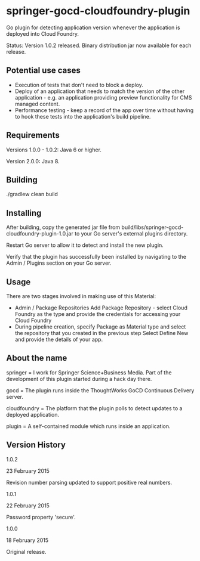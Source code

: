 # springer-gocd-cloudfoundry-plugin
Go plugin for detecting application version whenever the application is deployed into Cloud Foundry.

Status: Version 1.0.2 released.  Binary distribution jar now available for each release.

## Potential use cases
* Execution of tests that don't need to block a deploy.
* Deploy of an application that needs to match the version of the other application - e.g. an application providing preview functionality for CMS managed content.
* Performance testing - keep a record of the app over time without having to hook these tests into the application's build pipeline.

## Requirements
Versions 1.0.0 - 1.0.2: Java 6 or higher.

Version 2.0.0: Java 8.

## Building
./gradlew clean build

## Installing
After building, copy the generated jar file from build/libs/springer-gocd-cloudfoundry-plugin-1.0.jar to your Go server's external plugins directory.

Restart Go server to allow it to detect and install the new plugin.

Verify that the plugin has successfully been installed by navigating to the Admin / Plugins section on your Go server.

## Usage
There are two stages involved in making use of this Material:
  * Admin / Package Repositories
     Add Package Repository - select Cloud Foundry as the type and provide the credentials for accessing your Cloud Foundry
  * During pipeline creation, specify Package as Material type and select the repository that you created in the previous step
     Select Define New and provide the details of your app.

## About the name
springer = I work for Springer Science+Business Media. Part of the development of this plugin started during a hack day there.

gocd = The plugin runs inside the ThoughtWorks GoCD Continuous Delivery server.

cloudfoundry = The platform that the plugin polls to detect updates to a deployed application.

plugin = A self-contained module which runs inside an application.

## Version History
1.0.2

23 February 2015

Revision number parsing updated to support positive real numbers.

1.0.1

22 February 2015

Password property 'secure'.

1.0.0

18 February 2015

Original release.

